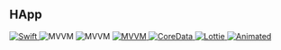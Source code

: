 ## HApp

<p align="left"> 
<a href="https://swift.org">
<img src="https://img.shields.io/badge/Swift-5.7-orange" alt="Swift" />
</a>

<img src="https://img.shields.io/badge/MVVM+C-ff69b4" alt="MVVM" />
<img src="https://img.shields.io/badge/SwiftUI-white" alt="MVVM" />

<a href="https://github.com/SFSafeSymbols/SFSafeSymbols">
<img src="https://img.shields.io/badge/SFSafeSymbols-031533" alt="MVVM" />
</a>
<a href="https://github.com/globulus/swiftui-flow-layout">
<img src="https://img.shields.io/badge/FlowLayout-f4f4f4" alt="CoreData" />
</a>
<a href="https://github.com/luximetr/AnyFormatKitSwiftUI">
<img src="https://img.shields.io/badge/AnyFormatKit-green" alt="Lottie" />
</a>
<a href="https://github.com/lorenzofiamingo/swiftui-cached-async-image">
<img src="https://img.shields.io/badge/CachedAsyncImage-green" alt="Animated" />
</a>
</p>

